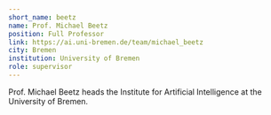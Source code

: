 ```yaml
---
short_name: beetz
name: Prof. Michael Beetz
position: Full Professor
link: https://ai.uni-bremen.de/team/michael_beetz
city: Bremen
institution: University of Bremen
role: supervisor
---
```

Prof. Michael Beetz  heads the Institute for Artificial Intelligence at the University of Bremen.
